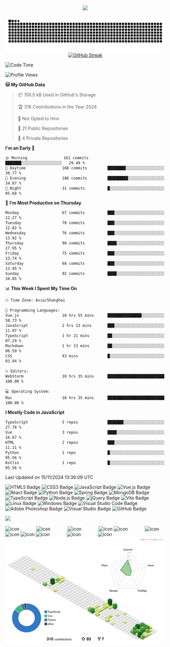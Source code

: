 <div align="center">

  <!-- dynamic typing effect 动态打字效果 -->
  <div>
    <a href="https://blog.pangcy.cn/">
      <img src="https://readme-typing-svg.demolab.com?font=Fira+Code&pause=1000&width=435&lines=console.log(%22Hello%2C%20World%22);你好，我是子洋!&center=true&size=27" />
    </a>
  </div>
<br/>

  <!-- Snake Code Contribution Map 贪吃蛇代码贡献图 -->
  <picture>
  <source media="(prefers-color-scheme: dark)" srcset="https://raw.githubusercontent.com/Alessandro-Pang/Alessandro-Pang/output/github-contribution-grid-snake-dark.svg">
  <source media="(prefers-color-scheme: light)" srcset="https://raw.githubusercontent.com/Alessandro-Pang/Alessandro-Pang/output/github-contribution-grid-snake.svg">
  <img alt="github contribution grid snake animation" src="https://raw.githubusercontent.com/Alessandro-Pang/Alessandro-Pang/output/github-contribution-grid-snake.svg">
</picture>
<br/>

<!-- github-readme-streak-stats 连续提交代码天数记录 -->

<picture>
  <source media="(prefers-color-scheme: dark)" srcset="https://streak-stats.demolab.com?user=&theme=onedark">
  <source media="(prefers-color-scheme: light)" srcset="https://streak-stats.demolab.com?user=Alessandro-Pang">
  <a href="https://git.io/streak-stats"><img src="https://streak-stats.demolab.com?user=Alessandro-Pang" alt="GitHub Streak" /></a>
</picture>

</div>



<!--START_SECTION:waka-->
![Code Time](http://img.shields.io/badge/Code%20Time-1%2C397%20hrs%2029%20mins-blue)

![Profile Views](http://img.shields.io/badge/Profile%20Views-127-blue)

**🐱 My GitHub Data** 

> 📦 156.5 kB Used in GitHub's Storage 
 > 
> 🏆 316 Contributions in the Year 2024
 > 
> 🚫 Not Opted to Hire
 > 
> 📜 21 Public Repositories 
 > 
> 🔑 4 Private Repositories 
 > 
**I'm an Early 🐤** 

```text
🌞 Morning                161 commits         ███████░░░░░░░░░░░░░░░░░░   29.49 % 
🌆 Daytime                168 commits         ████████░░░░░░░░░░░░░░░░░   30.77 % 
🌃 Evening                186 commits         █████████░░░░░░░░░░░░░░░░   34.07 % 
🌙 Night                  31 commits          █░░░░░░░░░░░░░░░░░░░░░░░░   05.68 % 
```
📅 **I'm Most Productive on Thursday** 

```text
Monday                   67 commits          ███░░░░░░░░░░░░░░░░░░░░░░   12.27 % 
Tuesday                  70 commits          ███░░░░░░░░░░░░░░░░░░░░░░   12.82 % 
Wednesday                76 commits          ███░░░░░░░░░░░░░░░░░░░░░░   13.92 % 
Thursday                 98 commits          ████░░░░░░░░░░░░░░░░░░░░░   17.95 % 
Friday                   75 commits          ███░░░░░░░░░░░░░░░░░░░░░░   13.74 % 
Saturday                 68 commits          ███░░░░░░░░░░░░░░░░░░░░░░   12.45 % 
Sunday                   92 commits          ████░░░░░░░░░░░░░░░░░░░░░   16.85 % 
```


📊 **This Week I Spent My Time On** 

```text
🕑︎ Time Zone: Asia/Shanghai

💬 Programming Languages: 
Vue.js                   10 hrs 55 mins      ███████████████░░░░░░░░░░   58.73 % 
JavaScript               2 hrs 13 mins       ███░░░░░░░░░░░░░░░░░░░░░░   11.97 % 
TypeScript               1 hr 21 mins        ██░░░░░░░░░░░░░░░░░░░░░░░   07.29 % 
Markdown                 1 hr 13 mins        ██░░░░░░░░░░░░░░░░░░░░░░░   06.59 % 
CSS                      43 mins             █░░░░░░░░░░░░░░░░░░░░░░░░   03.94 % 

🔥 Editors: 
WebStorm                 18 hrs 35 mins      █████████████████████████   100.00 % 

💻 Operating System: 
Mac                      18 hrs 35 mins      █████████████████████████   100.00 % 
```

**I Mostly Code in JavaScript** 

```text
TypeScript               5 repos             ███████░░░░░░░░░░░░░░░░░░   27.78 % 
Vue                      3 repos             ████░░░░░░░░░░░░░░░░░░░░░   16.67 % 
HTML                     2 repos             ███░░░░░░░░░░░░░░░░░░░░░░   11.11 % 
Python                   1 repo              █░░░░░░░░░░░░░░░░░░░░░░░░   05.56 % 
Kotlin                   1 repo              █░░░░░░░░░░░░░░░░░░░░░░░░   05.56 % 
```




 Last Updated on 15/11/2024 13:36:09 UTC
<!--END_SECTION:waka-->

<!--  skill badge 技能徽章 -->

![HTML5 Badge](https://img.shields.io/badge/HTML5-E34F26?logo=html5&logoColor=fff&style=flat)
![CSS3 Badge](https://img.shields.io/badge/CSS3-1572B6?logo=css3&logoColor=fff&style=flat)
![JavaScript Badge](https://img.shields.io/badge/JavaScript-F7DF1E?logo=javascript&logoColor=000&style=flat)
![Vue.js Badge](https://img.shields.io/badge/Vue.js-4FC08D?logo=vuedotjs&logoColor=fff&style=flat)
![React Badge](https://img.shields.io/badge/React-61DAFB?logo=react&logoColor=000&style=flat)
![Python Badge](https://img.shields.io/badge/Python-3776AB?logo=python&logoColor=fff&style=flat)
![Spring Badge](https://img.shields.io/badge/Spring-6DB33F?logo=spring&logoColor=fff&style=flat)
![MongoDB Badge](https://img.shields.io/badge/MongoDB-47A248?logo=mongodb&logoColor=fff&style=flat)
![TypeScript Badge](https://img.shields.io/badge/TypeScript-3178C6?logo=typescript&logoColor=fff&style=flat)
![Node.js Badge](https://img.shields.io/badge/Node.js-393?logo=nodedotjs&logoColor=fff&style=flat)
![jQuery Badge](https://img.shields.io/badge/jQuery-0769AD?logo=jquery&logoColor=fff&style=flat)
![Vite Badge](https://img.shields.io/badge/Vite-646CFF?logo=vite&logoColor=fff&style=flat)
![Linux Badge](https://img.shields.io/badge/Linux-FCC624?logo=linux&logoColor=000&style=flat)
![Windows Badge](https://img.shields.io/badge/Windows-0078D6?logo=windows&logoColor=fff&style=flat)
![Visual Studio Code Badge](https://img.shields.io/badge/Visual%20Studio%20Code-007ACC?logo=visualstudiocode&logoColor=fff&style=flat)
![Adobe Photoshop Badge](https://img.shields.io/badge/Adobe%20Photoshop-31A8FF?logo=adobephotoshop&logoColor=fff&style=flat)
![Visual Studio Badge](https://img.shields.io/badge/Visual%20Studio-5C2D91?logo=visualstudio&logoColor=fff&style=flat)
![GitHub Badge](https://img.shields.io/badge/GitHub-181717?logo=github&logoColor=fff&style=flat)

<!-- programming tool icon 编程工具图标 -->

<img src="https://skillicons.dev/icons?i=ps,ai,pr,c,cpp,cs,ts,discord,twitter,mongodb,instagram,idea,git" /><br>

<!-- svg -->

<div>
<img src="https://techstack-generator.vercel.app/kubernetes-icon.svg" alt="icon" width="65" style="width: 65px; height: 65px; margin-right: 50px; margin-bottom: 0px;" />
<img src="https://techstack-generator.vercel.app/js-icon.svg" alt="icon" width="65" style="width: 65px; height: 65px; margin-right: 50px; margin-bottom: 0px;" />
<img src="https://techstack-generator.vercel.app/mysql-icon.svg" alt="icon" width="65" style="width: 65px; height: 65px; margin-right: 50px; margin-bottom: 0px;" />
<img src="https://techstack-generator.vercel.app/webpack-icon.svg" alt="icon" width="65" style="width: 65px; height: 65px; margin-right: 0px; margin-bottom: 0px;" />
<img src="https://techstack-generator.vercel.app/docker-icon.svg" alt="icon" width="65" style="width: 65px; height: 65px; margin-right: 50px; margin-bottom: 0px;" /> 
<img src="https://techstack-generator.vercel.app/redux-icon.svg" alt="icon" width="65" style="width: 65px; height: 65px; margin-right: 0px; margin-bottom: 0px;" />
<img src="https://techstack-generator.vercel.app/java-icon.svg" alt="icon" width="65" style="width: 65px; height: 65px; margin-right: 0px; margin-bottom: 0px;" />
<img src="https://techstack-generator.vercel.app/eslint-icon.svg" alt="icon" width="65" style="width: 65px; height: 65px; margin-right: 0px; margin-bottom: 0px;" />
<img src="https://techstack-generator.vercel.app/aws-icon.svg" alt="icon" width="65" style="width: 65px; height: 65px; margin-right: 50px; margin-bottom: 0px;" />
<img src="https://techstack-generator.vercel.app/ts-icon.svg" alt="icon" width="65" style="width: 65px; height: 65px; margin-right: 50px; margin-bottom: 0px;" />
<img src="https://techstack-generator.vercel.app/nginx-icon.svg" alt="icon" width="65" style="width: 65px; height: 65px; margin-right: 50px; margin-bottom: 0px;" />
</div>

<!-- profile-3d-contrib 3D贡献图-->

<picture>
  <source media="(prefers-color-scheme: dark)" srcset="https://raw.githubusercontent.com/Alessandro-Pang/Alessandro-Pang/master/profile-3d-contrib/profile-night-rainbow.svg">
  <source media="(prefers-color-scheme: light)" srcset="https://raw.githubusercontent.com/Alessandro-Pang/Alessandro-Pang/master/profile-3d-contrib/profile-green-animate.svg">
  <img alt="github contribution grid snake animation" src="https://raw.githubusercontent.com/Alessandro-Pang/Alessandro-Pang/master/profile-3d-contrib/profile-green-animate.svg">
</picture>
